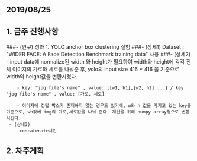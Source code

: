 ## 2019/08/25

## 1. 금주 진행사항
###- (연구) 성과 1. YOLO anchor box clustering 실험 
    ###- (상세1) 
        Dataset : "WIDER FACE: A Face Detection Benchmark training data" 사용
    ###- (상세2)
        - input data에 normalize된 width 와 height가 필요하여 width와 height에 각각 전체 이미지의 가로와 세로를 나눠준 후,
        yolo의 input size 416 * 416 을 기준으로 width와 height값을 변환시켰다. 
        
        - key: "jpg file's name" , value: [[w1, h1],[w2, h2] ...] / key: "jpg file's name" , value: [가로, 세로]
        
        - 이미지에 정답 박스가 존재하지 않는 경우도 있기에, w와 h 값을 가지고 있는 key를 기준으로, wh값에 img의 가로,세로값을 나눠 준다. 계산을 위해 numpy array형으로 변환 시킨다.
     - (상세3)
        -concatenate시킨 

## 2. 차주계획
